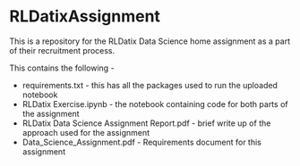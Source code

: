 # RLDatixAssignment

This is a repository for the RLDatix Data Science home assignment as a part of their recruitment process.

This contains the following - 
* requirements.txt - this has all the packages used to run the uploaded notebook
* RLDatix Exercise.ipynb - the notebook containing code for both parts of the assignment
* RLDatix Data Science Assignment Report.pdf - brief write up of the approach used for the assignment
* Data_Science_Assignment.pdf - Requirements document for this assignment
